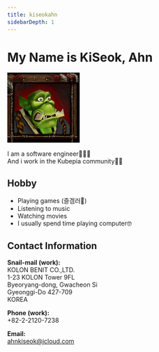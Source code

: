 ```yaml
---
title: kiseokahn
sidebarDepth: 1
---
```


# My Name is KiSeok, Ahn

![](./img/peon.jpg)

I am a software engineer👨🏻‍💻  
And i work in the Kubepia community🧏🏻

## Hobby

* Playing games (즐겜러🙈)
* Listening to music
* Watching movies
* I usually spend time playing computer🤓

## Contact Information

**Snail-mail (work):**  
KOLON BENIT CO.,LTD.  
1-23 KOLON Tower 9FL  
Byeoryang-dong, Gwacheon Si  
Gyeonggi-Do 427-709  
KOREA  

**Phone (work):**  
+82-2-2120-7238

**Email:**  
ahnkiseok@icloud.com

<audio autoplay loop>
    <source src="./audio/peon.mp3" type="audio/mp3">
</audio>
